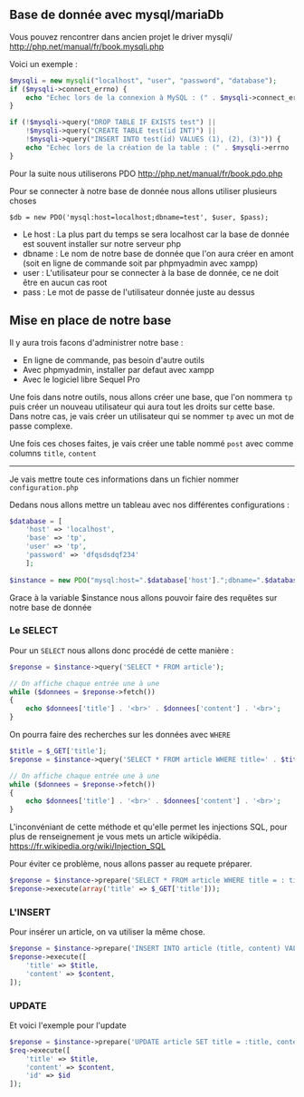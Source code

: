 ## Base de donnée avec mysql/mariaDb

Vous pouvez rencontrer dans ancien projet le driver mysqli/
<http://php.net/manual/fr/book.mysqli.php>

Voici un exemple : 

```php
$mysqli = new mysqli("localhost", "user", "password", "database");
if ($mysqli->connect_errno) {
    echo "Echec lors de la connexion à MySQL : (" . $mysqli->connect_errno . ") " . $mysqli->connect_error;
}

if (!$mysqli->query("DROP TABLE IF EXISTS test") ||
    !$mysqli->query("CREATE TABLE test(id INT)") ||
    !$mysqli->query("INSERT INTO test(id) VALUES (1), (2), (3)")) {
    echo "Echec lors de la création de la table : (" . $mysqli->errno . ") " . $mysqli->error;
}
```

Pour la suite nous utiliserons PDO 
<http://php.net/manual/fr/book.pdo.php>

Pour se connecter à notre base de donnée nous allons utiliser plusieurs choses

```
$db = new PDO('mysql:host=localhost;dbname=test', $user, $pass);
```

- Le host : La plus part du temps se sera localhost car la base de donnée est souvent installer sur notre serveur php
- dbname : Le nom de notre base de donnée que l'on aura créer en amont (soit en ligne de commande soit par phpmyadmin avec xampp)
- user : L'utilisateur pour se connecter à la base de donnée, ce ne doit être en aucun cas root
- pass : Le mot de passe de l'utilisateur donnée juste au dessus

## Mise en place de notre base

Il y aura trois facons d'administrer notre base :

- En ligne de commande, pas besoin d'autre outils
- Avec phpmyadmin, installer par defaut avec xampp
- Avec le logiciel libre Sequel Pro

Une fois dans notre outils, nous allons créer une base, que l'on nommera `tp` puis créer un nouveau utilisateur qui aura tout les droits sur cette base. Dans notre cas, je vais créer un utilisateur qui se nommer `tp` avec un mot de passe complexe.

Une fois ces choses faites, je vais créer une table nommé `post` avec comme columns `title`, `content`

---

Je vais mettre toute ces informations dans un fichier nommer `configuration.php`

Dedans nous allons mettre un tableau avec nos différentes configurations :

```php
$database = [
	'host' => 'localhost',
	'base' => 'tp',
	'user' => 'tp',
	'password' => 'dfqsdsdqf234'
	];
	
$instance = new PDO("mysql:host=".$database['host'].";dbname=".$database['base'],$database['user'],$database['password']);

```
Grace à la variable $instance nous allons pouvoir faire des requêtes sur notre base de donnée

### Le SELECT

Pour un `SELECT` nous allons donc procédé de cette manière :

```php
$reponse = $instance->query('SELECT * FROM article');

// On affiche chaque entrée une à une
while ($donnees = $reponse->fetch())
{
	echo $donnees['title'] . '<br>' . $donnees['content'] . '<br>';
}
```

On pourra faire des recherches sur les données avec `WHERE`

```php
$title = $_GET['title'];
$reponse = $instance->query('SELECT * FROM article WHERE title=' . $title);

// On affiche chaque entrée une à une
while ($donnees = $reponse->fetch())
{
	echo $donnees['title'] . '<br>' . $donnees['content'] . '<br>';
}
```

L'inconvéniant de cette méthode et qu'elle permet les injections SQL, pour plus de renseignement je vous mets un article wikipédia.
<https://fr.wikipedia.org/wiki/Injection_SQL>

Pour éviter ce problème, nous allons passer au requete préparer.

```php
$reponse = $instance->prepare('SELECT * FROM article WHERE title = : title');
$reponse->execute(array('title' => $_GET['title']));
```

### L'INSERT

Pour insérer un article, on va utiliser la même chose.

```php
$reponse = $instance->prepare('INSERT INTO article (title, content) VALUES(:title, :content)');
$reponse->execute([
	'title' => $title,
	'content' => $content,
]);
```

### UPDATE

Et voici l'exemple pour l'update

```php
$reponse = $instance->prepare('UPDATE article SET title = :title, content = :content WHERE id = :id');
$req->execute([
	'title' => $title,
	'content' => $content,
	'id' => $id
]);
```